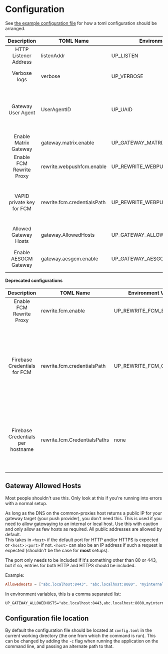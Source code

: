 # Configuration

See [the example configuration file](../example-config.toml) for how a toml configuration should be arranged.

| Description                       | TOML Name                    | Environment Variable Name       | Type                 | More Info                                                                                                                                                                  |
| :---:                             | ---                          | ---                             | ---                  | ---                                                                                                                                                                        |
| HTTP Listener Address             | listenAddr                   | UP_LISTEN                       | string               | This doesn't have any effect inside docker.                                                                                                                                          |
| Verbose logs                      | verbose                      | UP_VERBOSE                      | boolean              | Detailed logs or not. It is recommended to always set this to true.                                                                                                                  |
| Gateway User Agent                | UserAgentID                  | UP_UAID                         | string               | A user agent comment for gateway forwarded requests. Useful for debugging (and rate limits for big gateways). Example: "matrix.gateway.unifiedpush.org by unifiedpush.org"           |
| Enable Matrix Gateway             | gateway.matrix.enable        | UP_GATEWAY_MATRIX_ENABLE        | boolean              |                                                                                                                                                                                      |
| Enable FCM Rewrite Proxy          | rewrite.webpushfcm.enable    | UP_REWRITE_WEBPUSH_FCM_ENABLE   | boolean              |                                                                                                                                                                                      |
| VAPID private key for FCM         | rewrite.fcm.credentialsPath  | UP_REWRITE_WEBPUSH_FCM_CREDENTIALS_PATH | string       | WebPush requests to FCM needs a VAPID authorization. The private key used to generate the authorization is loaded from this path. To generate a new one, run `common-proxies -vapid` |
| Allowed Gateway Hosts             | gateway.AllowedHosts         | UP_GATEWAY_ALLOWEDHOSTS         | string list          | See relevant section below                                                                                                                                                           |
| Enable AESGCM Gateway             | gateway.aesgcm.enable        | UP_GATEWAY_AESGCM_ENABLE        | boolean              | Enable the AESGCM gateway on /aesgcm to convert old webpush requests to UnifiedPush compatible ones   |

__Deprecated configurations__

| Description                       | TOML Name                    | Environment Variable Name       | Type                 | More Info                                                                                                                                                                  |
| :---:                             | ---                          | ---                             | ---                  | ---                                                                                                                                                                        |
| Enable FCM Rewrite Proxy | rewrite.fcm.enable           | UP_REWRITE_FCM_ENABLE           | boolean              |                                                                                                                                                                            |
| Firebase Credentials for FCM | rewrite.fcm.credentialsPath  | UP_REWRITE_FCM_CREDENTIALS_PATH | string               | An FCM request to any hostname will be forwarded with credentials loaded from this path. Not recommended, use per hostname credentials if possible.                        |
| Firebase Credentials per hostname | rewrite.fcm.CredentialsPaths | none                            | map[hostname] = path | Specify the hostname that will be receiving requests and the credentials path that request should be forwarded with.                                                       |

## Gateway Allowed Hosts

Most people shouldn't use this. Only look at this if you're running into errors with a normal setup.

As long as the DNS on the common-proxies host returns a public IP for your gateway target (your push provider), you don't need this.
This is used if you need to allow gatewaying to an internal or local host. Use this with caution and only allow as few hosts as required. All public addresses are allowed by default.  
This takes in `<host>` if the default port for HTTP and/or HTTPS is expected or `<host>:<port>` if not.
`<host>` can also be an IP address if such a request is expected (shouldn't be the case for **most** setups).  

The port only needs to be included if it's something other than 80 or 443, but if so, entries for both HTTP and HTTPS should be included.

Example:
```toml
AllowedHosts = ["abc.localhost:8443", "abc.localhost:8080", "myinternaldomain.local"] 
```

In environment variables, this is a comma separated list:
```env
UP_GATEWAY_ALLOWEDHOSTS="abc.localhost:8443,abc.localhost:8080,myinternaldomain.local"
```

## Configuration file location

By default the configuration file should be located at `config.toml` in the current working directory (the one from which the command is run). This can be changed by adding the `-c` flag when running the application on the command line, and passing an alternate path to that.
